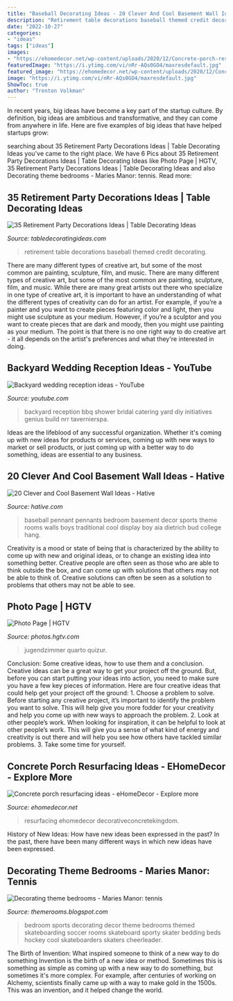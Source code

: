 ```yaml
---
title: "Baseball Decorating Ideas - 20 Clever And Cool Basement Wall Ideas"
description: "Retirement table decorations baseball themed credit decorating"
date: "2022-10-27"
categories:
- "ideas"
tags: ["ideas"]
images:
- "https://ehomedecor.net/wp-content/uploads/2020/12/Concrete-porch-resurfacing-ideas-4-608x811.jpg"
featuredImage: "https://i.ytimg.com/vi/nRr-AQs0GO4/maxresdefault.jpg"
featured_image: "https://ehomedecor.net/wp-content/uploads/2020/12/Concrete-porch-resurfacing-ideas-4-608x811.jpg"
image: "https://i.ytimg.com/vi/nRr-AQs0GO4/maxresdefault.jpg"
ShowToc: true
author: "Trenton Volkman"
---
```



In recent years, big ideas have become a key part of the startup culture. By definition, big ideas are ambitious and transformative, and they can come from anywhere in life. Here are five examples of big ideas that have helped startups grow: 

	

		
searching about 35 Retirement Party Decorations Ideas | Table Decorating Ideas you've came to the right place. We have 6 Pics about 35 Retirement Party Decorations Ideas | Table Decorating Ideas like Photo Page | HGTV, 35 Retirement Party Decorations Ideas | Table Decorating Ideas and also Decorating theme bedrooms - Maries Manor: tennis. Read more:
		
    
## 35 Retirement Party Decorations Ideas | Table Decorating Ideas

<img loading=lazy src="http://4.bp.blogspot.com/-cSs0pScFvP4/Vb65yHL9DoI/AAAAAAAAAxw/CWzCpp-PQzg/s1600/IMG_0852.JPG" onerror="this.onerror=null;this.src='https://tse3.mm.bing.net/th?id=OIP.k7t6qe-vdEfDYgRPeAtsMQHaE7&amp;pid=15.1';" alt="35 Retirement Party Decorations Ideas | Table Decorating Ideas">

_Source: tabledecoratingideas.com_

>retirement table decorations baseball themed credit decorating. 

	

There are many different types of creative art, but some of the most common are painting, sculpture, film, and music.
There are many different types of creative art, but some of the most common are painting, sculpture, film, and music. While there are many great artists out there who specialize in one type of creative art, it is important to have an understanding of what the different types of creativity can do for an artist. For example, if you’re a painter and you want to create pieces featuring color and light, then you might use sculpture as your medium. However, if you’re a sculptor and you want to create pieces that are dark and moody, then you might use painting as your medium. The point is that there is no one right way to do creative art - it all depends on the artist's preferences and what they're interested in doing.

    
## Backyard Wedding Reception Ideas - YouTube

<img loading=lazy src="https://i.ytimg.com/vi/nRr-AQs0GO4/maxresdefault.jpg" onerror="this.onerror=null;this.src='https://tse3.mm.bing.net/th?id=OIP.CIdcdvEHHsHIhNzWMAyc2AHaEK&amp;pid=15.1';" alt="Backyard wedding reception ideas - YouTube">

_Source: youtube.com_

>backyard reception bbq shower bridal catering yard diy initiatives genius build nrr tavernierspa. 

	

Ideas are the lifeblood of any successful organization. Whether it's coming up with new ideas for products or services, coming up with new ways to market or sell products, or just coming up with a better way to do something, ideas are essential to any business.

    
## 20 Clever And Cool Basement Wall Ideas - Hative

<img loading=lazy src="https://hative.com/wp-content/uploads/2014/05/basement-wall-ideas/19-baseball-pennant-wall.jpg" onerror="this.onerror=null;this.src='https://tse2.mm.bing.net/th?id=OIP.q2T7zcIzLWLQWDzOvpv5wAHaGS&amp;pid=15.1';" alt="20 Clever and Cool Basement Wall Ideas - Hative">

_Source: hative.com_

>baseball pennant pennants bedroom basement decor sports theme rooms walls boys traditional cool display boy aia dietrich bud college hang. 

	

Creativity is a mood or state of being that is characterized by the ability to come up with new and original ideas, or to change an existing idea into something better. Creative people are often seen as those who are able to think outside the box, and can come up with solutions that others may not be able to think of. Creative solutions can often be seen as a solution to problems that others may not be able to see.

    
## Photo Page | HGTV

<img loading=lazy src="https://hgtvhome.sndimg.com/content/dam/images/hgtv/fullset/2014/2/24/0/DS_Leslie-Lamarre-blue-transitional-baseball-bedroom_h.jpg.rend.hgtvcom.616.462.suffix/1400953053605.jpeg" onerror="this.onerror=null;this.src='https://tse3.mm.bing.net/th?id=OIP.2aQWrdNEqBVuxRryArhulQHaFj&amp;pid=15.1';" alt="Photo Page | HGTV">

_Source: photos.hgtv.com_

>jugendzimmer quarto quizur. 

	

Conclusion: Some creative ideas, how to use them and a conclusion.
Creative ideas can be a great way to get your project off the ground. But, before you can start putting your ideas into action, you need to make sure you have a few key pieces of information. Here are four creative ideas that could help get your project off the ground: 1. Choose a problem to solve. Before starting any creative project, it’s important to identify the problem you want to solve. This will help give you more fodder for your creativity and help you come up with new ways to approach the problem. 2. Look at other people’s work. When looking for inspiration, it can be helpful to look at other people’s work. This will give you a sense of what kind of energy and creativity is out there and will help you see how others have tackled similar problems. 3. Take some time for yourself.

    
## Concrete Porch Resurfacing Ideas - EHomeDecor - Explore More

<img loading=lazy src="https://ehomedecor.net/wp-content/uploads/2020/12/Concrete-porch-resurfacing-ideas-4-608x811.jpg" onerror="this.onerror=null;this.src='https://tse1.mm.bing.net/th?id=OIP.ucm2RrfN5MoyBVIh3HNDPwHaJ4&amp;pid=15.1';" alt="Concrete porch resurfacing ideas - eHomeDecor - Explore more">

_Source: ehomedecor.net_

>resurfacing ehomedecor decorativeconcretekingdom. 

	

History of New Ideas: How have new ideas been expressed in the past?
In the past, there have been many different ways in which new ideas have been expressed.

    
## Decorating Theme Bedrooms - Maries Manor: Tennis

<img loading=lazy src="http://1.bp.blogspot.com/-JMlOYvGF9dU/UNgvDxzsffI/AAAAAAAAHPU/6dpIeruTBCk/s1600/girls+skater+bedroom+design+ideas-girls+skater+bedroom+decorating+ideas.jpg" onerror="this.onerror=null;this.src='https://tse3.mm.bing.net/th?id=OIP.R_vPfR5hmw9051kUfN8DnAHaEL&amp;pid=15.1';" alt="Decorating theme bedrooms - Maries Manor: tennis">

_Source: themerooms.blogspot.com_

>bedroom sports decorating decor theme bedrooms themed skateboarding soccer rooms skateboard sporty skater bedding beds hockey cool skateboarders skaters cheerleader. 

	

The Birth of Invention: What inspired someone to think of a new way to do something
Invention is the birth of a new idea or method. Sometimes this is something as simple as coming up with a new way to do something, but sometimes it's more complex. For example, after centuries of working on Alchemy, scientists finally came up with a way to make gold in the 1500s. This was an invention, and it helped change the world.

